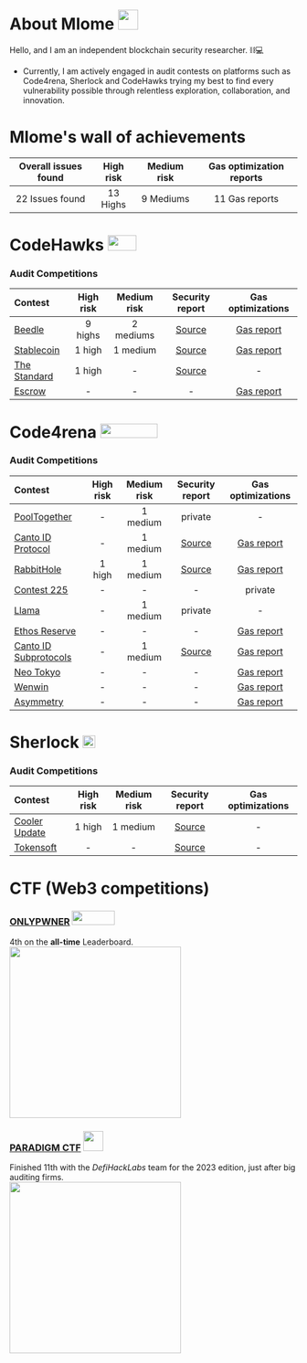 
# About Mlome <img src="https://avatars.githubusercontent.com/u/54740007" width=35 height=35>

Hello, and I am an independent blockchain security researcher. ⛓️💻

- Currently, I am actively engaged in audit contests on platforms such as Code4rena, Sherlock and CodeHawks trying my best to find every vulnerability possible through relentless exploration, collaboration, and innovation.

# Mlome's wall of achievements

| Overall issues found | High risk  | Medium risk | Gas optimization reports |
|:--:|:--:|:--:|:--:|
| 22 Issues found | 13 Highs | 9 Mediums | 11 Gas reports |

# CodeHawks <img src="https://res.cloudinary.com/droqoz7lg/image/upload/v1689080263/snhkgvtsidryjdtx0pce.png" width=50 height=27>

### Audit Competitions
| Contest | High risk | Medium risk | Security report | Gas optimizations |  
|:--|:--:|:--:|:--:|:--:|
| [Beedle](https://www.codehawks.com/contests/clkbo1fa20009jr08nyyf9wbx) | 9 highs | 2 mediums | [Source](/Security%20Reports/codehawks/Beedle.md) | [Gas report](/Security%20Reports/codehawks/Beedle_GAS.md) | $187.12 USDC |
| [Stablecoin](https://www.codehawks.com/contests/cljx3b9390009liqwuedkn0m0) | 1 high | 1 medium | [Source](/Security%20Reports/codehawks/Stablecoin.md) | [Gas report](/Security%20Reports/codehawks/Stablecoin_GAS.md) | - |
| [The Standard](https://www.codehawks.com/contests/clql6lvyu0001mnje1xpqcuvl) | 1 high | - | [Source](/Security%20Reports/codehawks/TheStandard.md) | - | - |
| [Escrow](https://www.codehawks.com/contests/cljyfxlc40003jq082s0wemya) | - | - | - | [Gas report](/Security%20Reports/codehawks/Escrow_GAS.md) | - |

# Code4rena <img src="https://code4rena.com/logos/c4-logo.svg" width=100 height=25>

### Audit Competitions
| Contest | High risk | Medium risk | Security report | Gas optimizations |  
|:--|:--:|:--:|:--:|:--:|
| [PoolTogether](https://code4rena.com/contests/2023-07-pooltogether#top) | - | 1 medium | private | - | $569.07 USDC |
| [Canto ID Protocol](https://code4rena.com/contests/2023-01-canto-identity-protocol-contest#top) | - | 1 medium | [Source](/Security%20Reports/code4rena/Canto_ID_Protocol.md) | [Gas report](/Security%20Reports/code4rena/Canto_ID_Protocol_GAS.md) | $135.96 CANTO |
| [RabbitHole](https://code4rena.com/contests/2023-01-rabbithole-quest-protocol-contest#top) | 1 high | 1 medium | [Source](/Security%20Reports/code4rena/RabbitHole.md) | [Gas report](/Security%20Reports/code4rena/RabbitHole_GAS.md) | $119.15 USDC |
| [Contest 225](https://code4rena.com/contests/2023-03-contest-225-contest#top) | - | - | - | private | $74.86 USDC |
| [Llama](https://code4rena.com/contests/2023-06-llama#top) | - | 1 medium | private | - | $54.53 USDC |
| [Ethos Reserve](https://code4rena.com/contests/2023-02-ethos-reserve-contest#top) | - | -| - | [Gas report](/Security%20Reports/code4rena/Ethos_GAS.md) | $42.07 USDC |
| [Canto ID Subprotocols](https://code4rena.com/contests/2023-03-canto-identity-subprotocols-contest#top) | - | 1 medium | [Source](/Security%20Reports/code4rena/Canto_ID_Subrotocol.md) | [Gas report](/Security%20Reports/code4rena/Canto_ID_Subrotocol_GAS.md) | $31.90 CANTO |
| [Neo Tokyo](https://code4rena.com/contests/2023-03-neo-tokyo-contest#top) | - | - | - | [Gas report](/Security%20Reports/code4rena/NeoTokyo_GAS.md) | $19.30 USDC |
| [Wenwin](https://code4rena.com/contests/2023-03-wenwin-contest#top) | - | - | - | [Gas report](/Security%20Reports/code4rena/Wenwin_GAS.md) | $12.72 USDC |
| [Asymmetry](https://code4rena.com/contests/2023-03-asymmetry-contest#top) | - | - | - | [Gas report](/Security%20Reports/code4rena/Asymmetry_GAS.md) | $10.79 USDC |

# Sherlock  <img src="https://audits.sherlock.xyz/_next/static/media/sherlock_logo.bf519c9e.svg" width=22 height=22>

### Audit Competitions
| Contest | High risk | Medium risk | Security report | Gas optimizations |  
|:--|:--:|:--:|:--:|:--:|
| [Cooler Update](https://audits.sherlock.xyz/contests/107) | 1 high | 1 medium | [Source](/Security%20Reports/sherlock/Cooler_Update.md) | - | $26.24 USDC |
| [Tokensoft](https://audits.sherlock.xyz/contests/100) | - | - | [Source](/Security%20Reports/sherlock/Tokensoft.md) | - | - |

# CTF (Web3 competitions)
### [ONLYPWNER](https://onlypwner.xyz/) <img src="https://raw.githubusercontent.com/Bobface/onlypwner-challenges/dev/banner.jpg" width=75 height=25>
4th on the **all-time** Leaderboard. <br>
<img src=https://github.com/MiniGlome/Portfolio/assets/54740007/2eef966e-874d-4af3-869e-b2c2ac4e80a2 height=300>

### [PARADIGM CTF](https://ctf.paradigm.xyz/) <img src="https://github.com/MiniGlome/Portfolio/assets/54740007/7be7a047-0408-4c81-8765-3b9c0498912c" width=35 height=35>
Finished 11th with the _DefiHackLabs_ team for the 2023 edition, just after big auditing firms. <br>
<img src=https://github.com/MiniGlome/Portfolio/assets/54740007/7e7800e2-5970-42ef-8646-12a33a865377 height=300>

